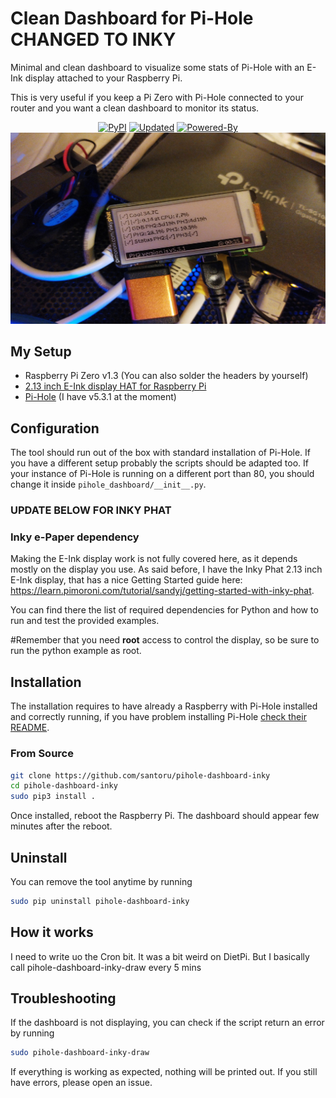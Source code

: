 # Clean Dashboard for Pi-Hole CHANGED TO INKY
Minimal and clean dashboard to visualize some stats of Pi-Hole with an E-Ink display attached to your Raspberry Pi.

This is very useful if you keep a Pi Zero with Pi-Hole connected to your router and you want a clean dashboard to monitor its status.
<p align="center">
    <a href="https://pypi.org/project/pihole-dashboard/"><img alt="PyPI" src="https://img.shields.io/pypi/v/pihole-dashboard"></a>
    <a href="#"><img alt="Updated" src="https://img.shields.io/github/last-commit/santoru/pihole-dashboard?label=updated"></a>
    <a href="https://pi-hole.net/"><img alt="Powered-By" src="https://img.shields.io/badge/Powered--By-Pi--Hole-FF0000?logo=pi-hole"></a>
    <br/>
    <img src="/img/raspberry.jpg" alt="Raspberry Pi Zero" />
</p>

## My Setup
- Raspberry Pi Zero v1.3 (You can also solder the headers by yourself)
- <a href="https://shop.pimoroni.com/products/inky-phat?variant=12549254217811">2.13 inch E-Ink display HAT for Raspberry Pi</a>
- <a href="https://pi-hole.net/">Pi-Hole</a> (I have v5.3.1 at the moment)

## Configuration
The tool should run out of the box with standard installation of Pi-Hole. If you have a different setup probably the scripts should be adapted too.
If your instance of Pi-Hole is running on a different port than 80, you should change it inside `pihole_dashboard/__init__.py`.

### UPDATE BELOW FOR INKY PHAT
### Inky e-Paper dependency
Making the E-Ink display work is not fully covered here, as it depends mostly on the display you use. As said before, I have the Inky Phat 2.13 inch E-Ink display, that has a nice Getting Started guide here: https://learn.pimoroni.com/tutorial/sandyj/getting-started-with-inky-phat.

You can find there the list of required dependencies for Python and how to run and test the provided examples.

#Remember that you need **root** access to control the display, so be sure to run the python example as root. 

## Installation
The installation requires to have already a Raspberry with Pi-Hole installed and correctly running, if you have problem installing Pi-Hole <a href="https://github.com/pi-hole/pi-hole">check their README</a>.

### From Source
```bash
git clone https://github.com/santoru/pihole-dashboard-inky
cd pihole-dashboard-inky
sudo pip3 install .
```
Once installed, reboot the Raspberry Pi. The dashboard should appear few minutes after the reboot.

## Uninstall
You can remove the tool anytime by running
```bash
sudo pip uninstall pihole-dashboard-inky
```


## How it works
I need to write uo the Cron bit. It was a bit weird on DietPi. But I basically call pihole-dashboard-inky-draw every 5 mins

## Troubleshooting
If the dashboard is not displaying, you can check if the script return an error by running
```bash
sudo pihole-dashboard-inky-draw
```
If everything is working as expected, nothing will be printed out.
If you still have errors, please open an issue.
